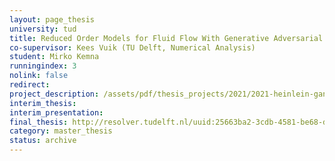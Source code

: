 ```yaml
---
layout: page_thesis
university: tud
title: Reduced Order Models for Fluid Flow With Generative Adversarial Networks (GANs)
co-supervisor: Kees Vuik (TU Delft, Numerical Analysis)
student: Mirko Kemna
runningindex: 3
nolink: false
redirect:
project_description: /assets/pdf/thesis_projects/2021/2021-heinlein-gan_pdes.pdf
interim_thesis:
interim_presentation:
final_thesis: http://resolver.tudelft.nl/uuid:25663ba2-3cdb-4581-be68-d4fd0a7a4dca
category: master_thesis
status: archive
---
```

